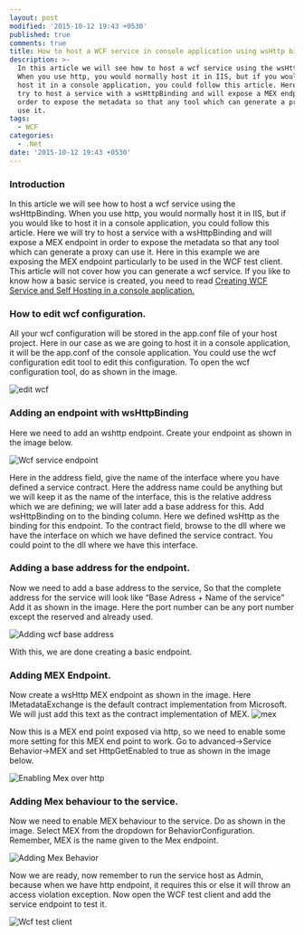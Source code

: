 ```yaml
---
layout: post
modified: '2015-10-12 19:43 +0530'
published: true
comments: true
title: How to host a WCF service in console application using wsHttp binding
description: >-
  In this article we will see how to host a wcf service using the wsHttpBinding.
  When you use http, you would normally host it in IIS, but if you would like to
  host it in a console application, you could follow this article. Here we will
  try to host a service with a wsHttpBinding and will expose a MEX endpoint in
  order to expose the metadata so that any tool which can generate a proxy can
  use it.
tags:
  - WCF
categories:
  - .Net
date: '2015-10-12 19:43 +0530'
---
```

### Introduction
In this article we will see how to host a wcf service using the wsHttpBinding. When you use http, you would normally host it in IIS, but if you would like to host it in a console application, you could follow this article. Here we will try to host a service with a wsHttpBinding and will expose a MEX endpoint in order to expose the metadata so that any tool which can generate a proxy can use it. Here in this example we are exposing the MEX endpoint particularly to be used in the WCF test client. This article will not cover how you can generate a wcf service. If you like to know how a basic service is created, you need to read [Creating WCF Service and Self Hosting in a console application.](http://simplebasics.net/.net/creating-wcf-service-and-self-hosting-in-a-console-application-and-creating-proxy-for-net-tcp-and-net-pipe-endpoint-with-visual-studio/)

### How to edit wcf configuration.
All your wcf configuration will be stored in the app.conf file of your host project. Here in our case as we are going to host it in a console application, it will be the app.conf of the console application. You could use the wcf configuration edit tool to edit this configuration. To open the wcf configuration tool, do as shown in the image.

![edit wcf]({{site.baseurl}}/images/edit-wcf-conf.png)

### Adding an endpoint with wsHttpBinding
Here we need to add an wshttp endpoint. Create your endpoint as shown in the image below.

![Wcf service endpoint]({{site.baseurl}}/images/Wcf-service-endpoint.PNG)

Here in the address field, give the name of the interface where you have defined a service contract. Here the address name could be anything but we will keep it as the name of the interface, this is the relative address which we are defining; we will later add a base address for this. Add wsHttpBinding on to the binding column. Here we defined wsHttp as the binding for this endpoint. To the contract field, browse to the dll where we have the interface on which we have defined the service contract. You could point to the dll where we have this interface. 

### Adding a base address for the endpoint.
Now we need to add a base address to the service, So that the complete address for the service will look like “Base Adress + Name of the service” Add it as shown in the image. Here the port number can be any port number except the reserved and already used.

![Adding wcf base address]({{site.baseurl}}/images/Adding-wcf-base-address.PNG)

With this, we are done creating a basic endpoint.

### Adding MEX Endpoint.
Now create a wsHttp MEX endpoint as shown in the image. Here IMetadataExchange is the default contract implementation from Microsoft. We will just add this text as the contract implementation of MEX.
![mex]({{site.baseurl}}/images/Mex.PNG)

Now this is a MEX end point exposed via http, so we need to enable some more setting for this MEX end point to work. Go to advanced->Service Behavior->MEX and set HttpGetEnabled to true as shown in the image below. 

![Enabling Mex over http]({{site.baseurl}}/images/Enabling-Mex-over-http.PNG)

### Adding Mex behaviour to the service.
Now we need to enable MEX behaviour to the service. Do as shown in the image. Select MEX from the dropdown for BehaviorConfiguration. Remember, MEX is the name given to the Mex endpoint.

![Adding Mex Behavior]({{site.baseurl}}/images/Adding-Mex-Behavior.PNG)

Now we are ready, now remember to run the service host as Admin, because when we have http endpoint, it requires this or else it will throw an access violation exception. Now open the WCF test client and add the service endpoint to test it.

![Wcf test client]({{site.baseurl}}/images/Wcf-test-client.PNG)

